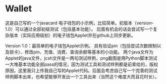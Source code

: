 # Wallet
这是自己写的一个javacard 电子钱包的小示例，比较简单。初版本（version-1.0）可以通过全部初级测试（包括基本功能）。
后面有机会的话会尝试写一个复杂版本（实际应用级别）的电子钱包Applet并在github上同步更新。

Version 1.0：最简单的电子钱包Applet示例。
具有验证pin（包括尝试次数限制以及锁卡）、修改pin、充值、消费、查询余额等基本的小功能。
两个java文件为Applet的java文件，jcsh文件是一两句测试样例，png截图是用Python脚本测试一大堆基本功能全部pass的情况，因为测试工具和测试样例都是前辈给的，版权原因，这里我只上传我自己写的Applet代码。后面会考虑自己写一个完善的测试样例脚本出来，也希望能够开发出一个工具出来（当然这个难度大而且花时长）。
